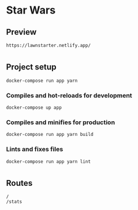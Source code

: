 # Star Wars

## Preview
`https://lawnstarter.netlify.app/`

# 
## Project setup
```
docker-compose run app yarn
```

### Compiles and hot-reloads for development
```
docker-compose up app
```

### Compiles and minifies for production
```
docker-compose run app yarn build
```

### Lints and fixes files
```
docker-compose run app yarn lint
```

#
## Routes
```
/
/stats
```
